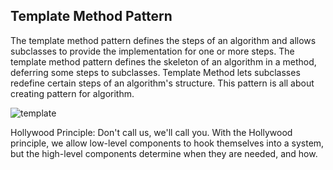 ## Template Method Pattern
The template method pattern defines the steps of an algorithm and allows subclasses to provide the implementation for one or more steps. The template method pattern defines the skeleton of an algorithm in a method, deferring some steps to subclasses. Template Method lets subclasses redefine certain steps of an algorithm's structure. This pattern is all about creating pattern for algorithm.

![template](https://cloud.githubusercontent.com/assets/13823751/16895642/243d5c26-4b43-11e6-8f6b-6b1555a4c856.png)

Hollywood Principle:
Don't call us, we'll call you. With the Hollywood principle, we allow low-level components to hook themselves into a system, but the high-level components determine when they are needed, and how.
